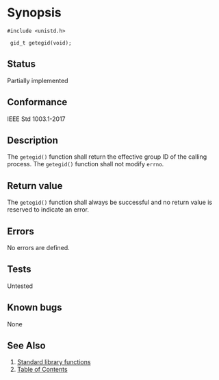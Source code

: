# Synopsis 
`#include <unistd.h>`</br>

` gid_t getegid(void);`</br>

## Status
Partially implemented
## Conformance
IEEE Std 1003.1-2017
## Description


The `getegid()` function shall return the effective group ID of the calling process. The `getegid()` function shall not modify `errno`.


## Return value


The `getegid()` function shall always be successful and no return value is reserved to indicate an error.

## Errors


No errors are defined.


## Tests

Untested

## Known bugs

None

## See Also 
1. [Standard library functions](../README.md)
2. [Table of Contents](../../../README.md)
